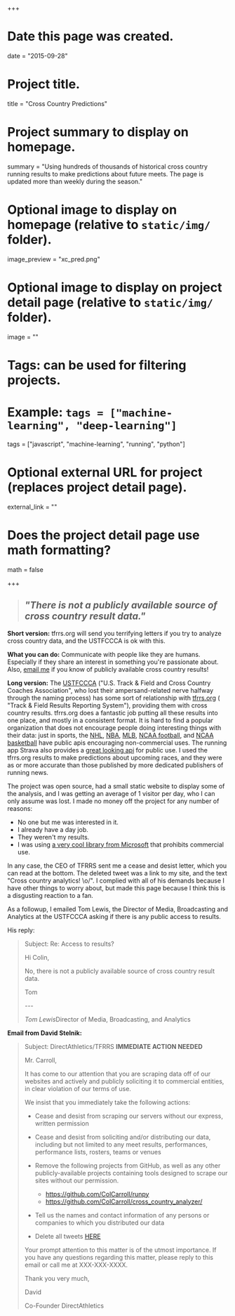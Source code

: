 +++
# Date this page was created.
date = "2015-09-28"

# Project title.
title = "Cross Country Predictions"

# Project summary to display on homepage.
summary = "Using hundreds of thousands of historical cross country running results to make predictions about future meets. The page is updated more than weekly during the season."

# Optional image to display on homepage (relative to `static/img/` folder).
image_preview = "xc_pred.png"

# Optional image to display on project detail page (relative to `static/img/` folder).
image = ""

# Tags: can be used for filtering projects.
# Example: `tags = ["machine-learning", "deep-learning"]`
tags = ["javascript", "machine-learning", "running", "python"]

# Optional external URL for project (replaces project detail page).
external_link = ""

# Does the project detail page use math formatting?
math = false

+++

> ## *"There is not a publicly available source of cross country result data."*

**Short version:** tfrrs.org will send you terrifying letters if you try to analyze cross country data, and the USTFCCCA is ok with this.

**What you can do:** Communicate with people like they are humans. Especially if they share an interest in something you're passionate about. Also, [email me](http://localhost:8000/#/about) if you know of publicly available cross country results!

**Long version:** The [USTFCCCA](http://www.ustfccca.org/) ("U.S. Track & Field and Cross Country Coaches Association", who lost their ampersand-related nerve halfway through the naming process) has some sort of relationship with [tfrrs.org](https://www.tfrrs.org/) ( "Track & Field Results Reporting System"), providing them with cross country results. tfrrs.org does a fantastic job putting all these results into one place, and mostly in a consistent format. It is hard to find a popular organization that does not encourage people doing interesting things with their data: just in sports, the [NHL](http://www.nhl.com/stats/), [NBA](http://stats.nba.com/), [MLB](https://github.com/baseballhackday/data-and-resources/wiki/Resources-and-ideas), [NCAA football](http://developer.sportradar.com/files/indexFootball.html#ncaa-football-api), and [NCAA basketball](http://developer.sportradar.com/files/indexBasketball.html#daily-schedule45) have public apis encouraging non-commercial uses. The running app Strava also provides a [great looking api](https://strava.github.io/api/) for public use. I used the tfrrs.org results to make predictions about upcoming races, and they were as or more accurate than those published by more dedicated publishers of running news.

The project was open source, had a small static website to display some of the analysis, and I was getting an average of 1 visitor per day, who I can only assume was lost. I made no money off the project for any number of reasons:

*   No one but me was interested in it.
*   I already have a day job.
*   They weren't my results.
*   I was using [a very cool library from Microsoft](http://trueskill.org/) that prohibits commercial use.

In any case, the CEO of TFRRS sent me a cease and desist letter, which you can read at the bottom. The deleted tweet was a link to my site, and the text "Cross country analytics! \o/". I complied with all of his demands because I have other things to worry about, but made this page because I think this is a disgusting reaction to a fan.

As a followup, I emailed Tom Lewis, the Director of Media, Broadcasting and Analytics at the USTFCCCA asking if there is any public access to results.

His reply:

>   Subject: Re: Access to results?
>
>   Hi Colin,
>
>   No, there is not a publicly available source of cross country result data.
>
>   Tom
>
>   *---*
>
>   *Tom Lewis*Director of Media, Broadcasting, and Analytics

**Email from David Stelnik:**

> Subject: DirectAthletics/TFRRS **IMMEDIATE ACTION NEEDED**
>
> Mr. Carroll,
>
> It has come to our attention that you are scraping data off of our websites
> and actively and publicly soliciting it to commercial entities, in clear
> violation of our terms of use.
>
> We insist that you immediately take the following actions:
>
>   - Cease and desist from scraping our servers without our express,
>   written permission
>
>   - Cease and desist from soliciting and/or distributing our data,
>   including but not limited to any meet results, performances, performance
>   lists, rosters, teams or venues
>
>   - Remove the following projects from GitHub, as well as any other
>   publicly-available projects containing tools designed to scrape our sites
>   without our permission.
>     - https://github.com/ColCarroll/runpy
>     - https://github.com/ColCarroll/cross_country_analyzer/
>
>   - Tell us the names and contact information of any persons or companies
>   to which you distributed our data
>
>   - Delete all tweets [HERE](https://twitter.com/colindcarroll/status/788014277189828608)
>
> Your prompt attention to this matter is of the utmost importance.  If you
> have any questions regarding this matter, please reply to this email or
> call me at XXX-XXX-XXXX.
>
> Thank you very much,
>
> David
>
> Co-Founder
> DirectAthletics
